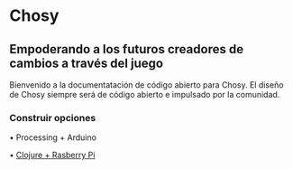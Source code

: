 # Chosy

## Empoderando a los futuros creadores de cambios a través del juego


Bienvenido a la documentatación de código abierto para Chosy. El diseño de Chosy siempre será de código abierto e impulsado por la comunidad.

### Construir opciones
• Processing + Arduino

• [Clojure + Rasberry Pi](Clojure_and_Pi_build.md)
